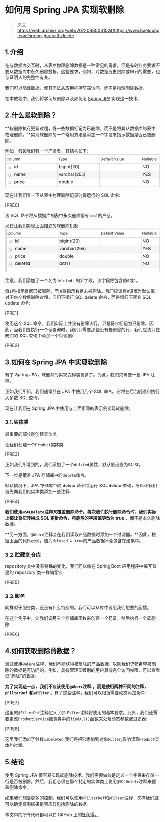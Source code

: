 # 如何用 Spring JPA 实现软删除

> 原文：<https://web.archive.org/web/20220930061024/https://www.baeldung.com/spring-jpa-soft-delete>

## 1.介绍

在与数据库交互时，从表中物理删除数据是一种常见的需求。但是有时业务要求不要从数据库中永久删除数据。这些要求，例如，对数据历史跟踪或审计的需要，也与证明人的完整性有关。

我们可以隐藏数据，使其无法从应用程序前端访问，而不是物理删除数据。

在本教程中，我们将学习软删除以及如何用 [Spring JPA](/web/20221122090503/https://www.baeldung.com/the-persistence-layer-with-spring-and-jpa) 实现这一技术。

## 2.什么是软删除？

**软删除执行更新过程，将一些数据标记为已删除，而不是将其从数据库的表中物理删除。**实现软删除的一个常用方法是添加一个字段来指示数据是否已被删除。

例如，假设我们有一个产品表，其结构如下: [![table1](img/9b67f0a826dde90a86edc2b3a1fe939c.png)](/web/20221122090503/https://www.baeldung.com/wp-content/uploads/2021/05/table1.png)

现在让我们看一下从表中物理删除记录时将运行的 SQL 命令:

[PRE0]

该 SQL 命令将从数据库的表中永久删除带有`id=1`的产品。

现在让我们实现上面描述的软删除机制: [![table2](img/a1989396f8986833bcd352703558c6ca.png)](https://web.archive.org/web/20221122090503/https://baeldung.com/wp-content/uploads/2021/05/table2.png)

注意，我们添加了一个名为`deleted.` 的新字段，该字段将包含值`0`或`1`。

值`1`将指示数据已被删除，而 `0`将指示数据未被删除。我们应该将`0`设置为默认值，对于每个数据删除过程，我们不运行 SQL delete 命令，而是运行下面的 SQL update 命令:

[PRE1]

使用这个 SQL 命令，我们实际上并没有删除该行，只是将它标记为已删除。因此，当我们要执行一个读查询时，我们只需要那些没有被删除的行，我们应该只在我们的 SQL 查询中添加一个过滤器:

[PRE2]

## 3.如何在 Spring JPA 中实现软删除

有了 Spring JPA，软删除的实现变得容易多了。为此，我们只需要一些 JPA 注释。

正如我们所知，我们通常只在 JPA 中使用几个 SQL 命令。它将在后台创建和执行大多数 SQL 查询。

现在让我们在 Spring JPA 中使用与上面相同的表示例实现软删除。

### 3.1.实体类

最重要的部分是创建实体类。

让我们创建一个`Product`实体类:

[PRE3]

正如我们所看到的，我们添加了一个`deleted`属性，默认值设置为`FALSE`。

下一步是覆盖 JPA 存储库中的`delete`命令。

默认情况下，JPA 存储库中的 delete 命令将运行 SQL delete 查询，所以让我们首先向我们的实体类添加一些注释:

[PRE4]

**我们使用`@SQLDelete`注释来覆盖删除命令。**每次我们执行删除命令时，我们实际上都让**将它转换成 SQL 更新命令，将删除的字段值更改为 true** ，而不是永久删除数据。

**另一方面，`@Where`注释会在我们读取产品数据时添加一个过滤器。**因此，根据上面的代码示例，值为`deleted = true`的产品数据不会包含在结果中。

### 3.2.贮藏室ˌ仓库

repository 类中没有特殊的变化，我们可以像在 Spring Boot 应用程序中编写普通的 repository 类一样编写它:

[PRE5]

### 3.3.服务

同样对于服务类，还没有什么特别的。我们可以从库中调用我们想要的函数。

在这个例子中，让我们调用三个存储库函数来创建一个记录，然后执行一个软删除:

[PRE6]

## 4.如何获取删除的数据？

通过使用`@Where`注释，我们不能获得被删除的产品数据，以防我们仍然希望被删除的数据是可访问的。例如，具有管理员级别的用户具有完全访问权限，可以查看已“删除”的数据。

**为了实现这一点，我们不应该使用`@Where`注释** **，而是使用两种不同的注释， `@FilterDef,`和`@Filter`** 。有了这些注释，我们可以根据需要动态添加条件:

[PRE7]

这里的`@FilterDef`注释定义了@ `Filter`注释将使用的基本要求。此外，我们还需要更改`ProductService`服务类中的`findAll()`函数来处理动态参数或过滤器:

[PRE8]

这里我们添加了参数`isDeleted`,我们将把它添加到对象`Filter`,影响读取`Product`实体的过程。

## 5.结论

使用 Spring JPA 很容易实现软删除技术。我们需要做的是定义一个字段来存储一行是否被删除。然后，我们必须在那个特定的实体类上使用`@SQLDelete`注释来覆盖删除命令。

如果我们想要更多的控制，我们可以使用`@FilterDef`和`@Filter`注释，这样我们就可以确定查询结果是否应该包括删除的数据。

本文中的所有代码都可以在 GitHub 上的[处获得。](https://web.archive.org/web/20221122090503/https://github.com/eugenp/tutorials/tree/master/persistence-modules/spring-data-jpa-crud)
